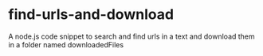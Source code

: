 # find-urls-and-download
A node.js code snippet to search and find urls in a text and download them in a folder named downloadedFiles
